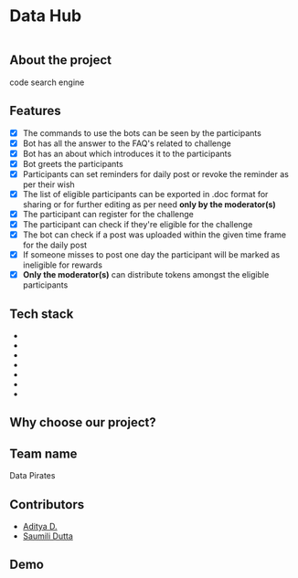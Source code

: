 # Data Hub

<div align="center">
<img src="">
</div>

## About the project
code search engine

## Features

- [x] The commands to use the bots can be seen by the participants
- [x] Bot has all the answer to the FAQ's related to challenge
- [x] Bot has an about which introduces it to the participants
- [x] Bot greets the participants
- [x] Participants can set reminders for daily post or revoke the reminder as per their wish
- [x] The list of eligible participants can be exported in .doc format for sharing or for further editing as per need **only by the moderator(s)** 
- [x] The participant can register for the challenge
- [x] The participant can check if they're eligible for the challenge
- [x] The bot can check if a post was uploaded within the given time frame for the daily post
- [x] If someone misses to post one day the participant will be marked as ineligible for rewards
- [x] **Only the moderator(s)** can distribute tokens amongst the eligible participants

## Tech stack

- 
- 
- 
- 
- 
- 
- 

## Why choose our project?



## Team name

Data Pirates

## Contributors

- [Aditya D.](https://github.com/adi271001)
- [Saumili Dutta](https://github.com/aumii01codes)

## Demo


